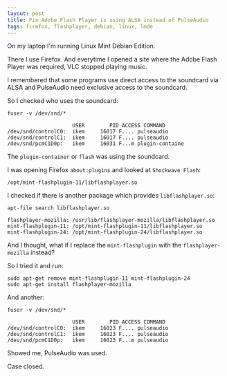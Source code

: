 ```yaml
---
layout: post
title: Fix Adobe Flash Player is using ALSA instead of PulseAudio
tags: firefox, flashplayer, debian, linux, lmde
---
```


On my laptop I'm running Linux Mint Debian Edition.

There I use Firefox. And everytime I opened a site where the Adobe Flash Player was required, VLC stopped playing music.

I remembered that some programs use direct access to the soundcard via ALSA and PulseAudio need exclusive access to the soundcard.

So I checked who uses the soundcard:

```
fuser -v /dev/snd/*
```

```
                     USER        PID ACCESS COMMAND
/dev/snd/controlC0:  ikem     16017 F.... pulseaudio
/dev/snd/controlC1:  ikem     16017 F.... pulseaudio
/dev/snd/pcmC1D0p:   ikem     16031 F...m plugin-containe
```
The `plugin-container` or `flash` was using the soundcard.

I was opening Firefox `about:plugins` and looked at `Shockwave Flash`:

```
/opt/mint-flashplugin-11/libflashplayer.so
```

I checked if there is another package which provides `libflashplayer.so`:

```
apt-file search libflashplayer.so
```

```
flashplayer-mozilla: /usr/lib/flashplayer-mozilla/libflashplayer.so
mint-flashplugin-11: /opt/mint-flashplugin-11/libflashplayer.so
mint-flashplugin-24: /opt/mint-flashplugin-24/libflashplayer.so
```

And I thought, what if I replace the `mint-flashplugin` with the `flashplayer-mozilla` instead?

So I tried it and run:

```
sudo apt-get remove mint-flashplugin-11 mint-flashplugin-24
sudo apt-get install flashplayer-mozilla
```

And another:

```
fuser -v /dev/snd/*
```

```
                     USER        PID ACCESS COMMAND
/dev/snd/controlC0:  ikem     16023 F.... pulseaudio
/dev/snd/controlC1:  ikem     16023 F.... pulseaudio
/dev/snd/pcmC1D0p:   ikem     16023 F...m pulseaudio
```

Showed me, PulseAudio was used.

Case closed.
